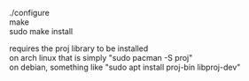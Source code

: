 ./configure  
make  
sudo make install  

requires the proj library to be installed  
on arch linux that is simply "sudo pacman -S proj"  
on debian, something like "sudo apt install proj-bin libproj-dev"  
